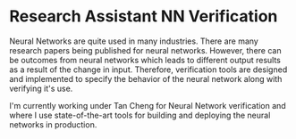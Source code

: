 # Research Assistant NN Verification

Neural Networks are quite used in many industries. There are many research papers being published for neural networks. However, there can be outcomes from neural networks which leads to different output results as a result of the change in input. Therefore, verification tools are designed and implemented to specify the behavior of the neural network along with verifying it's use. 

I'm currently working under Tan Cheng for Neural Network verification and where I use state-of-the-art tools for building and deploying the neural networks in production. 
